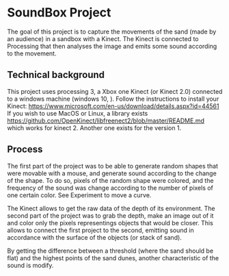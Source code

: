 # SoundBox Project

The goal of this project is to capture the movements of the sand (made by an audience) in a sandbox with a Kinect. The Kinect is connected to Processing that then analyses the image and emits some sound according to the movement. 

## Technical background

This project uses processing 3, a Xbox one Kinect (or Kinect 2.0) connected to a windows machine (windows 10, ). Follow the instructions to install your Kinect: https://www.microsoft.com/en-us/download/details.aspx?id=44561
If you wish to use MacOS or Linux, a library exists https://github.com/OpenKinect/libfreenect2/blob/master/README.md which works for kinect 2. Another one exists for the version 1. 

## Process

The first part of the project was to be able to generate random shapes that were movable with a mouse, and generate sound according to the change of the shape. To do so, pixels of the random shape were colored, and the frequency of the sound was change according to the number of pixels of one certain color. See Experiment to move a curve. 

The Kinect allows to get the raw data of the depth of its environment. The second part of the project was to grab the depth, make an image out of it and color only the pixels representings objects that would be closer. This allows to connect the first project to the second, emitting sound in accordance with the surface of the objects (or stack of sand). 

By getting the difference between a threshold (where the sand should be flat) and the highest points of the sand dunes, another characteristic of the sound is modify. 

